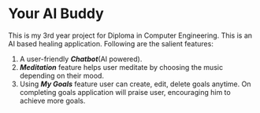 # Your AI Buddy
 This is my 3rd year project for Diploma in Computer Engineering. This is an AI based healing application.
Following are the salient features:
1.	A user-friendly **_Chatbot_**(AI powered).
2.	**_Meditation_** feature helps user meditate by choosing the music depending on their mood.
3.	Using **_My Goals_** feature user can create, edit, delete goals anytime. On completing goals application will praise user, encouraging him to achieve more goals.
